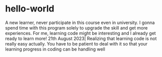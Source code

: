 # hello-world
A new learner, never participate in this course even in university. I gonna spend time with this program solely to upgrade the skill and get more experiences. For me, learning code might be interesting and I already get ready to learn more!
21th August 2023| Realizing that learning code is not really easy actually. You have to be patient to deal with it so that your learning progress in coding can be handling well
